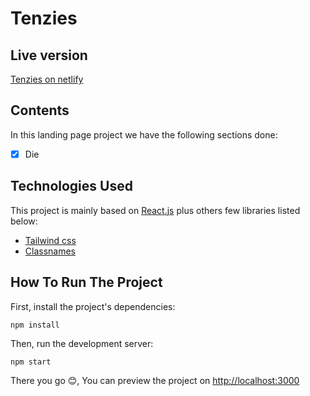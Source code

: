# Tenzies

## Live version

[Tenzies on netlify](https://dev--bespoke-gumdrop-ad41ca.netlify.app/)

## Contents

In this landing page project we have the following sections done:

- [x] Die

## Technologies Used

This project is mainly based on [React.js](https://reactjs.org/) plus others few libraries listed below:

- [Tailwind css](https://tailwindcss.com/)
- [Classnames](https://www.npmjs.com/package/classnames)

## How To Run The Project

First, install the project's dependencies:

```
npm install
```

Then, run the development server:

```
npm start
```

There you go 😊, You can preview the project on [http://localhost:3000](http://localhost:3000)
